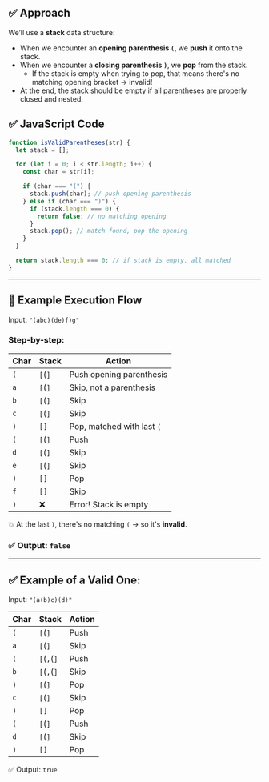 ## ✅ **Approach**

We’ll use a **stack** data structure:

- When we encounter an **opening parenthesis `(`**, we **push** it onto the stack.
- When we encounter a **closing parenthesis `)`**, we **pop** from the stack.
  - If the stack is empty when trying to pop, that means there's no matching opening bracket → invalid!
- At the end, the stack should be empty if all parentheses are properly closed and nested.

## ✅ **JavaScript Code**

```javascript
function isValidParentheses(str) {
  let stack = [];

  for (let i = 0; i < str.length; i++) {
    const char = str[i];

    if (char === "(") {
      stack.push(char); // push opening parenthesis
    } else if (char === ")") {
      if (stack.length === 0) {
        return false; // no matching opening
      }
      stack.pop(); // match found, pop the opening
    }
  }

  return stack.length === 0; // if stack is empty, all matched
}
```

---

## 🧪 **Example Execution Flow**

Input: `"(abc)(de)f)g"`

### Step-by-step:

| Char | Stack   | Action                     |
| ---- | ------- | -------------------------- |
| `(`  | `[`(`]` | Push opening parenthesis   |
| `a`  | `[`(`]` | Skip, not a parenthesis    |
| `b`  | `[`(`]` | Skip                       |
| `c`  | `[`(`]` | Skip                       |
| `)`  | `[]`    | Pop, matched with last `(` |
| `(`  | `[`(`]` | Push                       |
| `d`  | `[`(`]` | Skip                       |
| `e`  | `[`(`]` | Skip                       |
| `)`  | `[]`    | Pop                        |
| `f`  | `[]`    | Skip                       |
| `)`  | ❌      | Error! Stack is empty      |

💥 At the last `)`, there's no matching `(` → so it's **invalid**.

### ✅ Output: `false`

---

## ✅ Example of a Valid One:

Input: `"(a(b)c)(d)"`

| Char | Stack       | Action |
| ---- | ----------- | ------ |
| `(`  | `[`(`]`     | Push   |
| `a`  | `[`(`]`     | Skip   |
| `(`  | `[`(`,`(`]` | Push   |
| `b`  | `[`(`,`(`]` | Skip   |
| `)`  | `[`(`]`     | Pop    |
| `c`  | `[`(`]`     | Skip   |
| `)`  | `[]`        | Pop    |
| `(`  | `[`(`]`     | Push   |
| `d`  | `[`(`]`     | Skip   |
| `)`  | `[]`        | Pop    |

✅ Output: `true`
